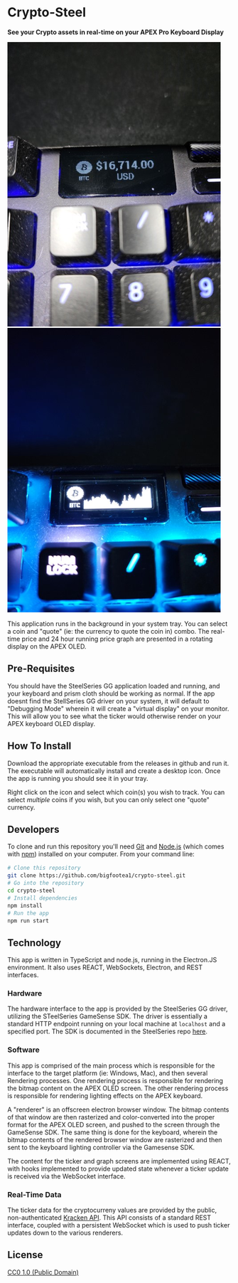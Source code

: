 # Crypto-Steel

**See your Crypto assets in real-time on your APEX Pro Keyboard Display**

![Ticker Image](./images/20221123_230904.jpg) ![Graph Image](./images/20221123_230923.jpg)

This application runs in the background in your system tray.  You can select a coin and "quote" (ie: the currency to quote the coin in) combo.  The real-time price and 24 hour running price graph are presented in a rotating display on the APEX OLED.

## Pre-Requisites

You should have the SteelSeries GG application loaded and running, and your keyboard and prism cloth should be working as normal.  If the app doesnt find the StellSeries GG driver on your system, it will default to "Debugging Mode" wherein it will create a "virtual display" on your monitor.  This will allow you to see what the ticker would otherwise render on your APEX keyboard OLED display.

## How To Install

Download the appropriate executable from the releases in github and run it.  The executable will automatically install and create a desktop icon.  Once the app is running you should see it in your tray.

Right click on the icon and select which coin(s) you wish to track.  You can select *multiple* coins if you wish, but you can only select one "quote" currency.

## Developers

To clone and run this repository you'll need [Git](https://git-scm.com) and [Node.js](https://nodejs.org/en/download/) (which comes with [npm](http://npmjs.com)) installed on your computer. From your command line:

```bash
# Clone this repository
git clone https://github.com/bigfootea1/crypto-steel.git
# Go into the repository
cd crypto-steel
# Install dependencies
npm install
# Run the app
npm run start
```

## Technology

This app is written in TypeScript and node.js, running in the Electron.JS environment.  It also uses REACT, WebSockets, Electron, and REST interfaces.

### Hardware

The hardware interface to the app is provided by the SteelSeries GG driver, utilizing the STeelSeries GameSense SDK.  The driver is essentially a standard HTTP endpoint running on your local machine at `localhost` and a specified port.  The SDK is documented in the SteelSeries repo [here](https://github.com/SteelSeries/gamesense-sdk).

### Software

This app is comprised of the main process which is responsible for the interface to the target platform (ie: Windows, Mac), and then several Rendering processes.  One rendering process is responsible for rendering the bitmap content on the APEX OLED screen.  The other rendering process is responsible for rendering lighting effects on the APEX keyboard.

A "renderer" is an offscreen electron browser window.  The bitmap contents of that window are then rasterized and color-converted into the proper format for the APEX OLED screen, and pushed to the screen through the GameSense SDK.  The same thing is done for the keyboard, wherein the bitmap contents of the rendered browser window are rasterized and then sent to the keyboard lighting controller via the Gamesense SDK.

The content for the ticker and graph screens are implemented using REACT, with hooks implemented to provide updated state whenever a ticker update is received via the WebSocket interface.

### Real-Time Data

The ticker data for the cryptocurreny values are provided by the public, non-authenticated [Kracken API](https://docs.kraken.com/websockets/).  This API consists of a standard REST interface, coupled with a persistent WebSocket which is used to push ticker updates down to the various renderers.

## License

[CC0 1.0 (Public Domain)](LICENSE.md)
